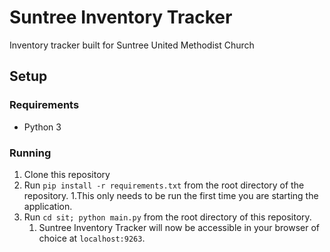# Suntree Inventory Tracker
Inventory tracker built for Suntree United Methodist Church

## Setup
### Requirements
* Python 3

### Running
1. Clone this repository
1. Run `pip install -r requirements.txt` from the root directory of the repository.
	1.This only needs to be run the first time you are starting the application.
1. Run `cd sit; python main.py` from the root directory of this repository.
	1. Suntree Inventory Tracker will now be accessible in your browser of choice at `localhost:9263`.
